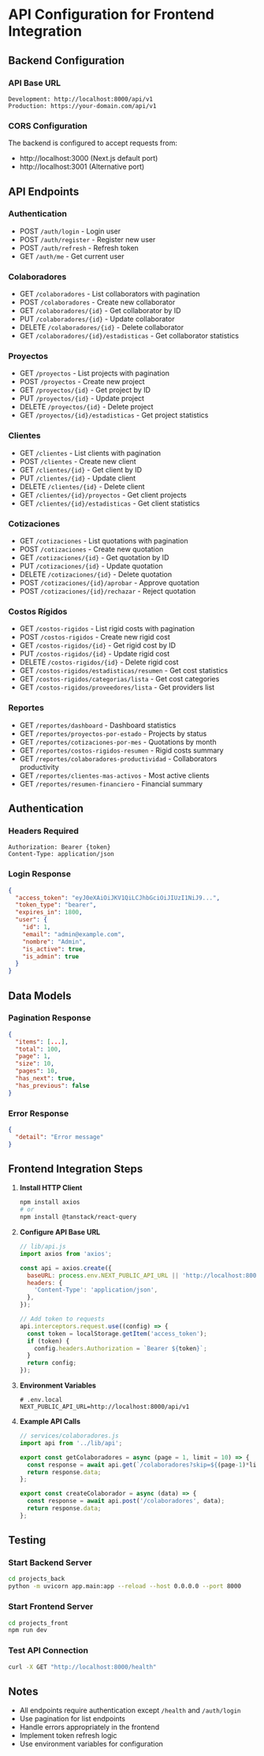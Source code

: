 # API Configuration for Frontend Integration

## Backend Configuration

### API Base URL
```
Development: http://localhost:8000/api/v1
Production: https://your-domain.com/api/v1
```

### CORS Configuration
The backend is configured to accept requests from:
- http://localhost:3000 (Next.js default port)
- http://localhost:3001 (Alternative port)

## API Endpoints

### Authentication
- POST `/auth/login` - Login user
- POST `/auth/register` - Register new user
- POST `/auth/refresh` - Refresh token
- GET `/auth/me` - Get current user

### Colaboradores
- GET `/colaboradores` - List collaborators with pagination
- POST `/colaboradores` - Create new collaborator
- GET `/colaboradores/{id}` - Get collaborator by ID
- PUT `/colaboradores/{id}` - Update collaborator
- DELETE `/colaboradores/{id}` - Delete collaborator
- GET `/colaboradores/{id}/estadisticas` - Get collaborator statistics

### Proyectos
- GET `/proyectos` - List projects with pagination
- POST `/proyectos` - Create new project
- GET `/proyectos/{id}` - Get project by ID
- PUT `/proyectos/{id}` - Update project
- DELETE `/proyectos/{id}` - Delete project
- GET `/proyectos/{id}/estadisticas` - Get project statistics

### Clientes
- GET `/clientes` - List clients with pagination
- POST `/clientes` - Create new client
- GET `/clientes/{id}` - Get client by ID
- PUT `/clientes/{id}` - Update client
- DELETE `/clientes/{id}` - Delete client
- GET `/clientes/{id}/proyectos` - Get client projects
- GET `/clientes/{id}/estadisticas` - Get client statistics

### Cotizaciones
- GET `/cotizaciones` - List quotations with pagination
- POST `/cotizaciones` - Create new quotation
- GET `/cotizaciones/{id}` - Get quotation by ID
- PUT `/cotizaciones/{id}` - Update quotation
- DELETE `/cotizaciones/{id}` - Delete quotation
- POST `/cotizaciones/{id}/aprobar` - Approve quotation
- POST `/cotizaciones/{id}/rechazar` - Reject quotation

### Costos Rígidos
- GET `/costos-rigidos` - List rigid costs with pagination
- POST `/costos-rigidos` - Create new rigid cost
- GET `/costos-rigidos/{id}` - Get rigid cost by ID
- PUT `/costos-rigidos/{id}` - Update rigid cost
- DELETE `/costos-rigidos/{id}` - Delete rigid cost
- GET `/costos-rigidos/estadisticas/resumen` - Get cost statistics
- GET `/costos-rigidos/categorias/lista` - Get cost categories
- GET `/costos-rigidos/proveedores/lista` - Get providers list

### Reportes
- GET `/reportes/dashboard` - Dashboard statistics
- GET `/reportes/proyectos-por-estado` - Projects by status
- GET `/reportes/cotizaciones-por-mes` - Quotations by month
- GET `/reportes/costos-rigidos-resumen` - Rigid costs summary
- GET `/reportes/colaboradores-productividad` - Collaborators productivity
- GET `/reportes/clientes-mas-activos` - Most active clients
- GET `/reportes/resumen-financiero` - Financial summary

## Authentication

### Headers Required
```
Authorization: Bearer {token}
Content-Type: application/json
```

### Login Response
```json
{
  "access_token": "eyJ0eXAiOiJKV1QiLCJhbGciOiJIUzI1NiJ9...",
  "token_type": "bearer",
  "expires_in": 1800,
  "user": {
    "id": 1,
    "email": "admin@example.com",
    "nombre": "Admin",
    "is_active": true,
    "is_admin": true
  }
}
```

## Data Models

### Pagination Response
```json
{
  "items": [...],
  "total": 100,
  "page": 1,
  "size": 10,
  "pages": 10,
  "has_next": true,
  "has_previous": false
}
```

### Error Response
```json
{
  "detail": "Error message"
}
```

## Frontend Integration Steps

1. **Install HTTP Client**
   ```bash
   npm install axios
   # or
   npm install @tanstack/react-query
   ```

2. **Configure API Base URL**
   ```javascript
   // lib/api.js
   import axios from 'axios';
   
   const api = axios.create({
     baseURL: process.env.NEXT_PUBLIC_API_URL || 'http://localhost:8000/api/v1',
     headers: {
       'Content-Type': 'application/json',
     },
   });
   
   // Add token to requests
   api.interceptors.request.use((config) => {
     const token = localStorage.getItem('access_token');
     if (token) {
       config.headers.Authorization = `Bearer ${token}`;
     }
     return config;
   });
   ```

3. **Environment Variables**
   ```env
   # .env.local
   NEXT_PUBLIC_API_URL=http://localhost:8000/api/v1
   ```

4. **Example API Calls**
   ```javascript
   // services/colaboradores.js
   import api from '../lib/api';
   
   export const getColaboradores = async (page = 1, limit = 10) => {
     const response = await api.get(`/colaboradores?skip=${(page-1)*limit}&limit=${limit}`);
     return response.data;
   };
   
   export const createColaborador = async (data) => {
     const response = await api.post('/colaboradores', data);
     return response.data;
   };
   ```

## Testing

### Start Backend Server
```bash
cd projects_back
python -m uvicorn app.main:app --reload --host 0.0.0.0 --port 8000
```

### Start Frontend Server
```bash
cd projects_front
npm run dev
```

### Test API Connection
```bash
curl -X GET "http://localhost:8000/health"
```

## Notes

- All endpoints require authentication except `/health` and `/auth/login`
- Use pagination for list endpoints
- Handle errors appropriately in the frontend
- Implement token refresh logic
- Use environment variables for configuration
